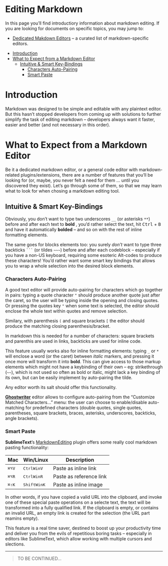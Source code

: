 Editing Markdown
================

In this page you’ll find introductiory information about markdown editing. If you are looking for documents on specific topics, you may jump to:

-   [Dedicated Makdown Editors](./DEDICATED_EDITORS.md) – a curated list of markdown-specific editors.

<!-- #toc -->
-   [Introduction](#introduction)
-   [What to Expect from a Markdown Editor](#what-to-expect-from-a-markdown-editor)
    -   [Intuitive & Smart Key-Bindings](#intuitive--smart-key-bindings)
        -   [Characters Auto-Pairing](#characters-auto-pairing)
        -   [Smart Paste](#smart-paste)

<!-- /toc -->
Introduction
============

Markdown was designed to be simple and editable with any plaintext editor. But this hasn’t stopped developers from coming up with solutions to further simplify the task of editing markdown – developers always want it faster, easier and better (and not necessary in this order).

What to Expect from a Markdown Editor
=====================================

Be it a dedicated markdown editor, or a general code editor with markdown-related plugins/extensions, there are a number of features that you’ll be looking for (or, maybe, you never felt a need for them … until you discovered they exist). Let’s go through some of them, so that we may learn what to look for when chosing a markdown editing tool.

Intuitive & Smart Key-Bindings
------------------------------

Obviously, you don’t want to type two underscores `__` (or asterisks `**`) before and after each text to **bold** , you’d rather select the text, hit <kbd>Ctrl</kbd> + <kbd>B</kbd> and have it automatically **bolded** – and so on with the rest of inline formatting elements.

The same goes for blocks elements too: you surely *don’t* want to type three backticks ```` ``` ```` (or tildes `~~~`) before and after each codeblock – especially if you have a non-US keyboard, requiring some esoteric Alt-codes to produce these characters! You’d rather want some smart key bindings that allows you to wrap a whole selection into the desired block elements.

### Characters Auto-Pairing

A good text editor will provide auto-pairing for characters which go together in pairs: typing a quote character `"` should produce another quote just after the caret, so the user will be typing inside the opening and closing quotes. Or pressing the quotes key `"` when some text is selected, the editor should enclose the whole text within quotes and remove selection.

Similary, with parenthesis `(` and square brackets `[` the editor should produce the matching closing parenthesis/bracket.

In markdown this is needed for a number of characters: square brackets and parenthis are used in links, backticks are used for inline code.

This feature usually works also for inline formatting elements: typing `_` or `*` will enclose a word (or the caret) between *italic* markers, and pressing it once more will transform it into **bold**. This can give access to those markup elements which might not have a keybinding of their own – eg: strikethrough (`~~`), which is not used so often as bold or italic, might lack a key binding of its own, but can be easily implement by auto-pairing the tilde.

Any editor worth its salt should offer this functionality.

[**Ghostwriter**](./DEDICATED_EDITORS.md#ghostwriter) editor allows to configure auto-pairing from the “Customize Matched Characters…” menu: the user can choose to enable/disable auto-matching for predefined characters (double quotes, single quotes, parentheses, square brackets, braces, asterisks, underscores, backticks, angle brackets).

### Smart Paste

**SublimeText**’s [MarkdownEditing](https://github.com/SublimeText-Markdown/MarkdownEditing) plugin offers some really cool markdown pasting functionality:

| Mac                                  | Win/Linux                                  | Description             |
|--------------------------------------|--------------------------------------------|-------------------------|
| <kbd>⌘</kbd><kbd>⌥</kbd><kbd>V</kbd> | <kbd>Ctrl</kbd><kbd>Win</kbd><kbd>V</kbd>  | Paste as inline link    |
| <kbd>⌘</kbd><kbd>⌥</kbd><kbd>R</kbd> | <kbd>Ctrl</kbd><kbd>Win</kbd><kbd>R</kbd>  | Paste as reference link |
| <kbd>⌘</kbd><kbd>⇧</kbd><kbd>K</kbd> | <kbd>Shift</kbd><kbd>Win</kbd><kbd>K</kbd> | Paste as inline image   |

In other words, if you have copied a valid URL into the clipboard, and invoke one of these special paste operations on a selecte text, the text will be transformed into a fully qualified link. If the clipboard is empty, or contains an invalid URL, an empty link is created for the selection (the URL part reamins empty).

This feature is a real time saver, destined to boost up your productivity time and deliver you from the evils of repetitious boring tasks – especially in editors like SublimeText, which allow working with multiple cursors and slections.

------------------------------------------------------------------------

> TO BE CONTINUED…
